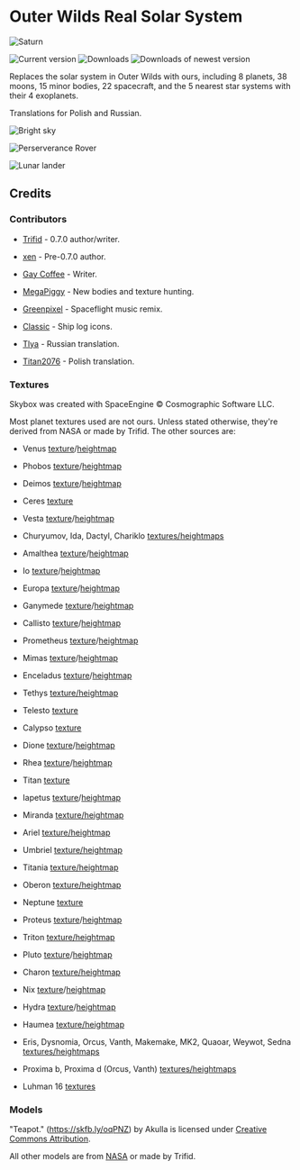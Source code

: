 # Outer Wilds Real Solar System
![Saturn](https://user-images.githubusercontent.com/22628069/147424489-f453cb3b-1719-46b4-bac2-e97a6057ee73.png)

![Current version](https://img.shields.io/github/manifest-json/v/xen-42/outer-wilds-real-solar-system?color=gree&filename=manifest.json)
![Downloads](https://img.shields.io/github/downloads/xen-42/outer-wilds-real-solar-system/total)
![Downloads of newest version](https://img.shields.io/github/downloads/xen-42/outer-wilds-real-solar-system/latest/total)

Replaces the solar system in Outer Wilds with ours, including 8 planets, 38 moons, 15 minor bodies, 22 spacecraft, and the 5 nearest star systems with their 4 exoplanets.

Translations for Polish and Russian.

![Bright sky](https://user-images.githubusercontent.com/22628069/146660294-41484062-cc5e-49d8-b940-01467c121907.png)

![Perserverance Rover](https://user-images.githubusercontent.com/22628069/147908787-7ee451b6-459d-449f-8fa1-dbac6be82103.png)

![Lunar lander](https://user-images.githubusercontent.com/22628069/148104095-67424b8a-7307-4bcc-a5a9-138d97316e23.png)

## Credits

### Contributors

- [Trifid](https://github.com/TerrificTrifid) - 0.7.0 author/writer.

- [xen](https://github.com/xen-42) - Pre-0.7.0 author.

- [Gay Coffee](https://github.com/Her-Majesty-the-Queen-of-England) - Writer.

- [MegaPiggy](https://github.com/MegaPiggy) - New bodies and texture hunting.

- [Greenpixel](https://github.com/gpixl) - Spaceflight music remix.

- [Classic](https://github.com/ClassicalBro) - Ship log icons.

- [Tlya](https://github.com/Tllya) - Russian translation.

- [Titan2076](https://github.com/Minecraft633) - Polish translation.

### Textures

Skybox was created with SpaceEngine © Cosmographic Software LLC.

Most planet textures used are not ours. Unless stated otherwise, they're derived from NASA or made by Trifid. The other sources are:

- Venus [texture](https://www.deviantart.com/oleg-pluton/art/Venus-texture-map-775557036)/[heightmap](https://www.deviantart.com/oleg-pluton/art/Venus-elevation-map-improved-768916009)

- Phobos [texture](https://www.deviantart.com/askaniy/art/Phobos-Texture-Map-784146561)/[heightmap](https://www.deviantart.com/oleg-pluton/art/Phobos-elevation-map-769476470)

- Deimos [texture](https://www.deviantart.com/askaniy/art/Deimos-Texture-Map-784881224)/[heightmap](https://www.deviantart.com/oleg-pluton/art/Deimos-elevation-map-refined-772218580)

- Ceres [texture](https://www.deviantart.com/oleg-pluton/art/Ceres-texture-map-improved-16k-782181623)

- Vesta [texture](https://www.deviantart.com/oleg-pluton/art/Vesta-texture-map-781645701)/[heightmap](https://www.deviantart.com/oleg-pluton/art/Vesta-elevation-map-756462056)

- Churyumov, Ida, Dactyl, Chariklo [textures/heightmaps](https://github.com/zilti/RSSExpansion)

- Amalthea [texture](https://www.deviantart.com/oleg-pluton/art/Amalthea-texture-map-Improved-780661092)/[heightmap](https://www.deviantart.com/oleg-pluton/art/Amalthea-elevation-map-769478071)

- Io [texture](https://www.deviantart.com/oleg-pluton/art/Io-elevation-map-773119644)/[heightmap](https://www.deviantart.com/oleg-pluton/art/Io-elevation-map-773119644)

- Europa [texture](https://www.deviantart.com/askaniy/art/Europa-Texture-Map-20K-769790967)/[heightmap](https://www.deviantart.com/mrspace43/art/Europa-Height-Map-673752546)

- Ganymede [texture](https://bjj.mmedia.is/data/ganymede/)/[heightmap](https://solarviews.com/cap/jup/ganymedecyl2.htm)

- Callisto [texture](https://bjj.mmedia.is/data/callisto/index.html)/[heightmap](https://www.deviantart.com/kexitt/art/Calisto-Height-map-560010442)

- Prometheus [texture](https://www.deviantart.com/oleg-pluton/art/Prometheus-texture-map-780136421)/[heightmap](https://www.deviantart.com/oleg-pluton/art/Dwarf-moons-and-asteroids-elevation-maps-769532391)

- Mimas [texture](https://www.deviantart.com/oleg-pluton/art/Mimas-texture-map-786933508)/[heightmap](https://www.deviantart.com/kexitt/art/6k-Mimas-Maps-802608085)

- Enceladus [texture](https://www.deviantart.com/oleg-pluton/art/Enceladus-texture-map-improved-769826238)/[heightmap](https://www.deviantart.com/trappist1e/art/Enceladus-DEM-yes-its-real-869087221)

- Tethys [texture/heightmap](https://www.deviantart.com/kexitt/art/8k-Tethys-Maps-802333903)

- Telesto [texture](https://www.deviantart.com/fireon12064/art/Telesto-by-Fireon-B-W-780722298)

- Calypso [texture](https://www.deviantart.com/fireon12064/art/Calypso-by-Fireon-B-W-780695285)

- Dione [texture](https://www.deviantart.com/oleg-pluton/art/Dione-texture-map-improved-770832745)/[heightmap](https://www.deviantart.com/oleg-pluton/art/Dione-elevation-map-786936439)

- Rhea [texture](https://www.deviantart.com/oleg-pluton/art/Rhea-texture-map-767818383)/[heightmap](https://www.deviantart.com/oleg-pluton/art/Rhea-elevation-map-767817482)

- Titan [texture](https://www.deviantart.com/magentameteorite/art/Titan-Hand-Painted-Cloud-Map-And-Mixed-Surface-Map-743328661)

- Iapetus [texture](https://www.deviantart.com/fargetanik/art/Iapetus-Truecolor-Texture-Map-8k-814001056)/[heightmap](https://www.deviantart.com/oleg-pluton/art/Iapetus-elevation-map-756451237)

- Miranda [texture/heightmap](https://www.deviantart.com/astra-planetshine/art/Uranus-Project-Missing-Data-Miranda-589256744)

- Ariel [texture/heightmap](https://www.deviantart.com/astra-planetshine/art/Uranus-Project-Missing-Data-Ariel-579476626)

- Umbriel [texture/heightmap](https://www.deviantart.com/astra-planetshine/art/Uranus-Project-Missing-Data-Umbriel-687033056)

- Titania [texture/heightmap](https://www.deviantart.com/astra-planetshine/art/Uranus-Project-Missing-Data-Titania-646920848)

- Oberon [texture/heightmap](https://www.deviantart.com/oleg-pluton/art/Kexitt-s-and-Snowfall-s-astro-maps-corrections-780388376)

- Neptune [texture](https://www.deviantart.com/askaniy/art/Neptune-1989-Texture-Map-769376373)

- Proteus [texture](https://www.deviantart.com/oleg-pluton/art/Proteus-texture-map-773451080)/[heightmap](https://www.deviantart.com/oleg-pluton/art/Dwarf-moons-and-asteroids-elevation-maps-769532391)

- Triton [texture/heightmap](https://www.deviantart.com/kexitt/art/Triton-maps-673821587)

- Pluto [texture](https://www.deviantart.com/bob3studios/art/Pluto-Texture-Map-Fixed-Blur-762286905)/[heightmap](https://www.deviantart.com/trappist1e/art/semifictional-pluto-height-map-871990349)

- Charon [texture/heightmap](https://www.deviantart.com/master-bit/art/Charon-8K-555604289)

- Nix [texture](https://www.deviantart.com/askaniy/art/Nix-Color-Texture-Maps-926588947)/[heightmap](https://figshare.com/articles/online_resource/Shape_Model_of_Nix/12779948)

- Hydra [texture](https://www.deviantart.com/askaniy/art/Hydra-Color-Texture-Maps-926623163)/[heightmap](https://figshare.com/articles/online_resource/Shape_Model_of_Hydra/12779975)

- Haumea [texture/heightmap](https://www.deviantart.com/astra-planetshine/art/Haumea-Artist-s-Impression-v3-566021580)

- Eris, Dysnomia, Orcus, Vanth, Makemake, MK2, Quaoar, Weywot, Sedna [textures/heightmaps](https://www.deviantart.com/mrspace43-celestia/art/OUTDATED-True-Color-TNO-Textures-2k-709834079)

- Proxima b, Proxima d (Orcus, Vanth) [textures/heightmaps](https://github.com/zilti/RSSExpansion)

- Luhman 16 [textures](https://www.youtube.com/watch?v=LCP3RMGZINA)

### Models

"Teapot." (https://skfb.ly/oqPNZ) by Akulla is licensed under [Creative Commons Attribution](http://creativecommons.org/licenses/by/4.0/).

All other models are from [NASA](https://nasa3d.arc.nasa.gov/models) or made by Trifid.
